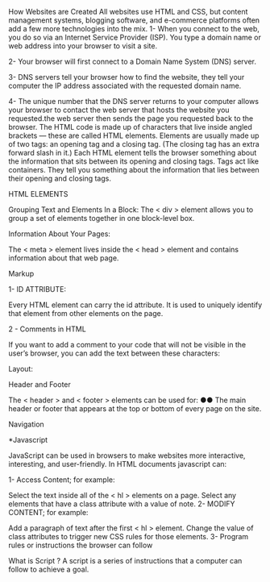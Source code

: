 How Websites are Created
All websites use HTML and CSS, but content management systems, blogging software, 
and e-commerce platforms often add a few more technologies into the mix.
1- When you connect to the web, you do so via an Internet Service Provider (ISP). 
You type a domain name or web address into your browser to visit a site.

2- Your browser will first connect to a Domain Name System (DNS) server.

3- DNS servers tell your browser how to find the website, they tell your computer 
the IP address associated with the requested domain name.

4- The unique number that the DNS server returns to your computer allows your 
browser to contact the web server that hosts the website you requested.the web server then 
sends the page you requested back to the browser.
The HTML code is made up of characters that live inside angled brackets — these are called HTML elements. 
Elements are usually made up of two tags: an opening tag and a closing tag.
 (The closing tag has an extra forward slash in it.) 
Each HTML element tells the browser something about the information that sits between its opening and closing tags.
Tags act like containers. They tell you something about the information that lies between their opening and closing tags.




HTML ELEMENTS

Grouping Text and Elements In a Block:
The < div > element allows you to group a set of elements together in one block-level box.


Information About Your Pages:


The < meta > element lives inside the < head > element and contains information about that web page.

Markup


1- ID ATTRIBUTE:

Every HTML element can carry the id attribute. It is used to uniquely identify that element 
from other elements on the page.<p id="value">

2 - Comments in HTML

If you want to add a comment to your code that will not be visible in the user’s browser,
 you can add the text between these characters:

<!-- -->

 

Layout: 

Header and Footer

The < header > and < footer > elements can be used for: ●● The main header or 
footer that appears at the top or bottom of every page on the site.


Navigation

<nav>
</nav>



<!-- <figure> <figcaption> It can be used to contain any content that is referenced
 from the main flow of an article (not just images).-->


*Javascript


JavaScript can be used in browsers to make websites more interactive, interesting, and user-friendly. In HTML documents javascript can:

1- Access Content; for example:

Select the text inside all of the < hl > elements on a page.
Select any elements that have a class attribute with a value of note.
2- MODIFY CONTENT; for example:

Add a paragraph of text after the first < hl > element.
Change the value of class attributes to trigger new CSS rules for those elements.
3- Program rules or instructions the browser can follow

What is Script ?
A script is a series of instructions that a computer can follow to achieve a goal.